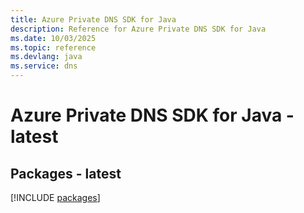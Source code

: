 ```yaml
---
title: Azure Private DNS SDK for Java
description: Reference for Azure Private DNS SDK for Java
ms.date: 10/03/2025
ms.topic: reference
ms.devlang: java
ms.service: dns
---
```

# Azure Private DNS SDK for Java - latest
## Packages - latest
[!INCLUDE [packages](private-dns-index.md)]